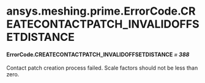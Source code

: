 <a id="ansys-meshing-prime-errorcode-createcontactpatch-invalidoffsetdistance"></a>

# ansys.meshing.prime.ErrorCode.CREATECONTACTPATCH_INVALIDOFFSETDISTANCE

<a id="ansys.meshing.prime.ErrorCode.CREATECONTACTPATCH_INVALIDOFFSETDISTANCE"></a>

#### ErrorCode.CREATECONTACTPATCH_INVALIDOFFSETDISTANCE *= 388*

Contact patch creation process failed. Scale factors should not be less than zero.

<!-- !! processed by numpydoc !! -->
